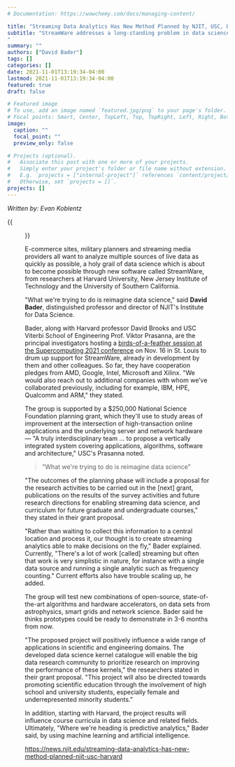 ```yaml
---
# Documentation: https://wowchemy.com/docs/managing-content/

title: "Streaming Data Analytics Has New Method Planned by NJIT, USC, Harvard"
subtitle: "StreamWare addresses a long-standing problem in data science
"
summary: ""
authors: ["David Bader"]
tags: []
categories: []
date: 2021-11-01T13:19:34-04:00
lastmod: 2021-11-01T13:19:34-04:00
featured: true
draft: false

# Featured image
# To use, add an image named `featured.jpg/png` to your page's folder.
# Focal points: Smart, Center, TopLeft, Top, TopRight, Left, Right, BottomLeft, Bottom, BottomRight.
image:
  caption: ""
  focal_point: ""
  preview_only: false

# Projects (optional).
#   Associate this post with one or more of your projects.
#   Simply enter your project's folder or file name without extension.
#   E.g. `projects = ["internal-project"]` references `content/project/deep-learning/index.md`.
#   Otherwise, set `projects = []`.
projects: []
---
```


*Written by: Evan Koblentz*

{{<figure src="StreamWare-logo_0.png">}}

E-commerce sites, military planners and streaming media providers all want to analyze multiple sources of live data as quickly as possible, a holy grail of data science which is about to become possible through new software called StreamWare, from researchers at Harvard University, New Jersey Institute of Technology and the University of Southern California.

"What we're trying to do is reimagine data science," said **David Bader**, distinguished professor and director of NJIT's Institute for Data Science.

Bader, along with Harvard professor David Brooks and USC Viterbi School of Engineering Prof. Viktor Prasanna, are the principal investigators hosting a [birds-of-a-feather session at the Supercomputing 2021 conference](https://sc21.supercomputing.org/presentation/?id=bof153&sess=sess395) on Nov. 16 in St. Louis to drum up support for StreamWare, already in development by them and other colleagues. So far, they have cooperation pledges from AMD, Google, Intel, Microsoft and Xilinx. "We would also reach out to additional companies with whom we’ve collaborated previously, including for example, IBM, HPE, Qualcomm and ARM," they stated.

The group is supported by a $250,000 National Science Foundation planning grant, which they'll use to study areas of improvement at the intersection of high-transaction online applications and the underlying server and network hardware — "A truly interdisciplinary team … to propose a vertically integrated system covering applications, algorithms, software and architecture," USC's Prasanna noted.

> "What we're trying to do is reimagine data science"

"The outcomes of the planning phase will include a proposal for the research activities to be carried out in the [next] grant, publications on the results of the survey activities and future research directions for enabling streaming data science, and curriculum for future graduate and undergraduate courses," they stated in their grant proposal.

"Rather than waiting to collect this information to a central location and process it, our thought is to create streaming analytics able to make decisions on the fly," Bader explained. Currently, "There's a lot of work [called] streaming but often that work is very simplistic in nature, for instance with a single data source and running a single analytic such as frequency counting." Current efforts also have trouble scaling up, he added.

The group will test new combinations of open-source, state-of-the-art algorithms and hardware accelerators, on data sets from astrophysics, smart grids and network science. Bader said he thinks prototypes could be ready to demonstrate in 3-6 months from now.

"The proposed project will positively influence a wide range of applications in scientific and engineering domains. The developed data science kernel catalogue will enable the big data research community to prioritize research on improving the performance of these kernels," the researchers stated in their grant proposal. "This project will also be directed towards promoting scientific education through the involvement of high school and university students, especially female and underrepresented minority students."

In addition, starting with Harvard, the project results will influence course curricula in data science and related fields. Ultimately, "Where we're heading is predictive analytics," Bader said, by using machine learning and artificial intelligence.

https://news.njit.edu/streaming-data-analytics-has-new-method-planned-njit-usc-harvard

